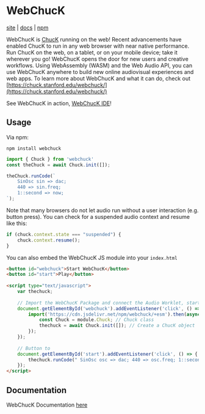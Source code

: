 # WebChucK
[site](https://chuck.stanford.edu/webchuck/) | [docs](./docs/classes/Chuck.md) | [npm](https://www.npmjs.com/package/webchuck)

WebChucK is [ChucK](https://chuck.stanford.edu) running on the web! Recent advancements have enabled ChucK to run in any web browser with near native performance. Run ChucK on the web, on a tablet, or on your mobile device; take it wherever you go! WebChucK opens the door for new users and creative workflows. Using WebAssembly (WASM) and the Web Audio API, you can use WebChucK anywhere to build new online audiovisual experiences and web apps. To learn more about WebChucK and what it can do, check out [https://chuck.stanford.edu/webchuck/](https://chuck.stanford.edu/webchuck/)

See WebChucK in action, [WebChucK IDE](https://chuck.stanford.edu/ide/)!

## Usage

Via npm:

```
npm install webchuck
```

```js
import { Chuck } from 'webchuck'
const theChuck = await Chuck.init([]);

theChuck.runCode(`
    SinOsc sin => dac;
    440 => sin.freq;
    1::second => now;
`);
```

Note that many browsers do not let audio run without a user interaction (e.g. button press).
You can check for a suspended audio context and resume like this:

```js
if (chuck.context.state === "suspended") {
    chuck.context.resume();
}
```

You can also embed the WebChucK JS module into your `index.html`

```html
<button id="webchuck">Start WebChucK</button>
<button id="start">Play</button>
    
<script type="text/javascript">
    var thechuck; 
    
    // Import the WebChucK Package and connect the Audio Worklet, start the VM
    document.getElementById('webchuck').addEventListener('click', () => {
        import('https://cdn.jsdelivr.net/npm/webchuck/+esm').then(async (module) => {
            const Chuck = module.Chuck; // Chuck class
            thechuck = await Chuck.init([]); // Create a ChucK object
        });
    });
    
    // Button to 
    document.getElementById('start').addEventListener('click', () => {
        thechuck.runCode(" SinOsc osc => dac; 440 => osc.freq; 1::second => now; ");
    });
</script>
```


## Documentation

WebChucK Documentation [here](./docs/classes/Chuck.md)
